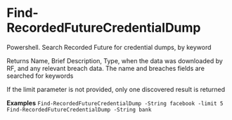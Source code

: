 # Find-RecordedFutureCredentialDump
Powershell.  Search Recorded Future for credential dumps, by keyword

Returns Name, Brief Description, Type, when the data was downloaded by RF, and any relevant breach data.  The name and breaches fields are searched for keywords

If the limit parameter is not provided, only one discovered result is returned

**Examples**
`Find-RecordedFutureCredentialDump -String facebook -limit 5`
`Find-RecordedFutureCredentialDump -String bank`
